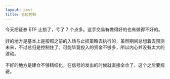 ```yaml
---
layout: post
title: 仓位控制
---
```

今天把证券 ETF 止损了，亏了 7 个点多。这手交易有做得好的也有做得不好的。<br />
<br />好的地方是基本上是按照之前的入场与止损策略去执行的，虽然期间总想着去预测未来，不过总归是控制住了。可能毕竟投入的资金不够多，所以内心并没有太大的波动。<br />
<br />不好的地方是建仓不够精细化，在信号的发出的时候就直接全仓了，这个之后要规避。

